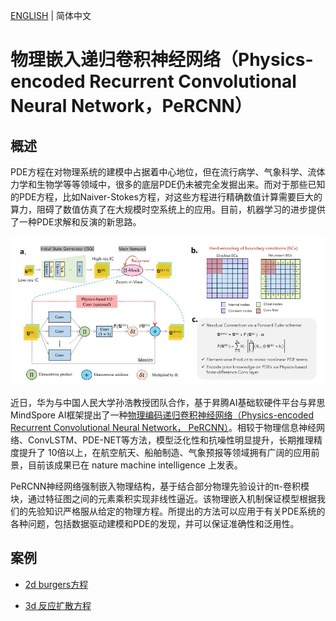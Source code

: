 [ENGLISH](README.md) | 简体中文

# 物理嵌入递归卷积神经网络（Physics-encoded Recurrent Convolutional Neural Network，PeRCNN）

## 概述

PDE方程在对物理系统的建模中占据着中心地位，但在流行病学、气象科学、流体力学和生物学等等领域中，很多的底层PDE仍未被完全发掘出来。而对于那些已知的PDE方程，比如Naiver-Stokes方程，对这些方程进行精确数值计算需要巨大的算力，阻碍了数值仿真了在大规模时空系统上的应用。目前，机器学习的进步提供了一种PDE求解和反演的新思路。

![PeRCNN](images/percnn.jpg)

近日，华为与中国人民大学孙浩教授团队合作，基于昇腾AI基础软硬件平台与昇思
MindSpore AI框架提出了一种[物理编码递归卷积神经网络（Physics-encoded Recurrent Convolutional Neural Network， PeRCNN）](https://www.nature.com/articles/s42256-023-00685-7)。相较于物理信息神经网络、ConvLSTM、PDE-NET等方法，模型泛化性和抗噪性明显提升，长期推理精度提升了
10倍以上，在航空航天、船舶制造、气象预报等领域拥有广阔的应用前景，目前该成果已在 nature machine intelligence 上发表。

PeRCNN神经网络强制嵌入物理结构，基于结合部分物理先验设计的π-卷积模块，通过特征图之间的元素乘积实现非线性逼近。该物理嵌入机制保证模型根据我们的先验知识严格服从给定的物理方程。所提出的方法可以应用于有关PDE系统的各种问题，包括数据驱动建模和PDE的发现，并可以保证准确性和泛用性。

## 案例

- [2d burgers方程](./burgers_2d/)

- [3d 反应扩散方程](./gsrd_3d/)